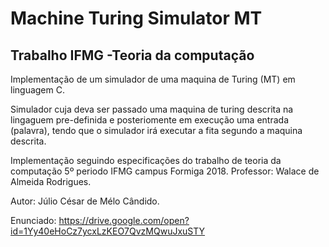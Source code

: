 # Machine Turing Simulator MT
## Trabalho IFMG -Teoria da computação

Implementação de um simulador de uma maquina de Turing (MT) em linguagem C.

Simulador cuja deva ser passado uma maquina de turing descrita na lingaguem pre-definida 
e posteriomente em execução uma entrada (palavra), tendo que o simulador irá executar a fita
segundo a maquina descrita.

Implementação seguindo especificações do trabalho de teoria da computação 5º periodo IFMG campus Formiga 2018.
Professor: Walace de Almeida Rodrigues.

Autor: Júlio César de Mélo Cândido.

Enunciado: https://drive.google.com/open?id=1Yy40eHoCz7ycxLzKEO7QvzMQwuJxuSTY
